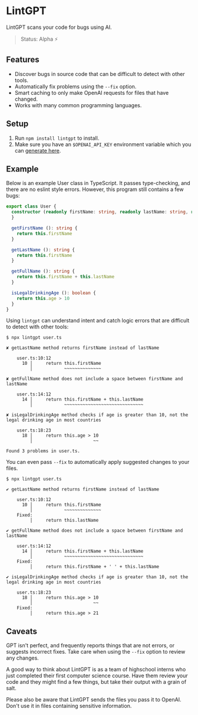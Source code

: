 # LintGPT

LintGPT scans your code for bugs using AI.

> Status: Alpha ⚡

## Features

- Discover bugs in source code that can be difficult to detect with other tools.
- Automatically fix problems using the `--fix` option.
- Smart caching to only make OpenAI requests for files that have changed.
- Works with many common programming languages.

## Setup

1. Run `npm install lintgpt` to install.
2. Make sure you have an `$OPENAI_API_KEY` environment variable which you can [generate
here](https://beta.openai.com/account/api-keys).

## Example

Below is an example User class in TypeScript. It passes type-checking, and there are no eslint style errors. However, this program still contains a few bugs:

```typescript
export class User {
  constructor (readonly firstName: string, readonly lastName: string, readonly age: number) {
  }

  getFirstName (): string {
    return this.firstName
  }

  getLastName (): string {
    return this.firstName
  }

  getFullName (): string {
    return this.firstName + this.lastName
  }

  isLegalDrinkingAge (): boolean {
    return this.age > 10
  }
}
```

Using `lintgpt` can understand intent and catch logic errors that are difficult to detect with other tools:

```
$ npx lintgpt user.ts

✘ getLastName method returns firstName instead of lastName

    user.ts:10:12
      10 │     return this.firstName
         │            ~~~~~~~~~~~~~~

✘ getFullName method does not include a space between firstName and lastName

    user.ts:14:12
      14 │     return this.firstName + this.lastName
         │            ~~~~~~~~~~~~~~~~~~~~~~~~~~~~~~

✘ isLegalDrinkingAge method checks if age is greater than 10, not the legal drinking age in most countries

    user.ts:18:23
      18 │     return this.age > 10
         │                       ~~

Found 3 problems in user.ts.
```

You can even pass `--fix` to automatically apply suggested changes to your files.

```
$ npx lintgpt user.ts

✔ getLastName method returns firstName instead of lastName

    user.ts:10:12
      10 │     return this.firstName
         │            ~~~~~~~~~~~~~~
    Fixed:
         │     return this.lastName

✔ getFullName method does not include a space between firstName and lastName

    user.ts:14:12
      14 │     return this.firstName + this.lastName
         │            ~~~~~~~~~~~~~~~~~~~~~~~~~~~~~~
    Fixed:
         │     return this.firstName + ' ' + this.lastName

✔ isLegalDrinkingAge method checks if age is greater than 10, not the legal drinking age in most countries

    user.ts:18:23
      18 │     return this.age > 10
         │                       ~~
    Fixed:
         │     return this.age > 21
```

## Caveats

GPT isn't perfect, and frequently reports things that are not errors, or suggests incorrect fixes. Take care when using the `--fix` option to review any changes.

A good way to think about LintGPT is as a team of highschool interns who just completed their first computer science course. Have them review your code and they might find a few things, but take their output with a grain of salt.

Please also be aware that LintGPT sends the files you pass it to OpenAI. Don't use it in files containing sensitive information.

